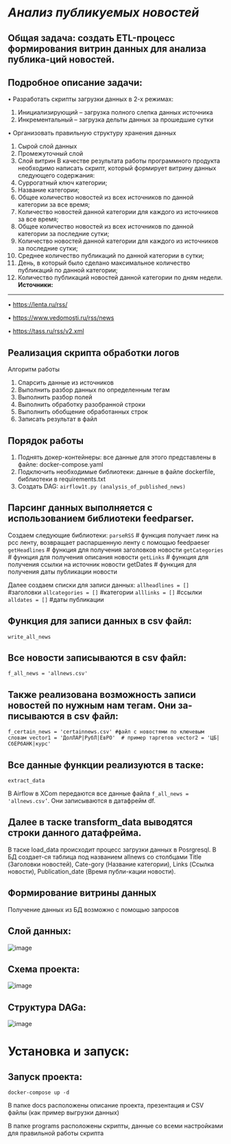 ***Анализ публикуемых новостей***
==================================
**Общая задача:** создать ETL-процесс формирования витрин данных для анализа публика-ций новостей.
--------------------------------
**Подробное описание задачи:**
------------------------------
•	Разработать скрипты загрузки данных в 2-х режимах:
1. Инициализирующий – загрузка полного слепка данных источника
2. Инкрементальный – загрузка дельты данных за прошедшие сутки

•	Организовать правильную структуру хранения данных
1. Сырой слой данных
2. Промежуточный слой
3. Слой витрин
В качестве результата работы программного продукта необходимо написать скрипт, который формирует витрину данных следующего содержания:
1. Суррогатный ключ категории;
2. Название категории;
3. Общее количество новостей из всех источников по данной категории за все время;
4. Количество новостей данной категории для каждого из источников за все время;
5. Общее количество новостей из всех источников по данной категории за последние сутки;
6. Количество новостей данной категории для каждого из источников за последние сутки;
7. Среднее количество публикаций по данной категории в сутки;
8. День, в который было сделано максимальное количество публикаций по данной категории;
9. Количество публикаций новостей данной категории по дням недели.
**Источники:**
----------------
•	https://lenta.ru/rss/

•	https://www.vedomosti.ru/rss/news

•	https://tass.ru/rss/v2.xml


**Реализация скрипта обработки логов**
-------------------------------------
Алгоритм работы
1.	Спарсить данные из источников
2.	Выполнить разбор данных по определенным тегам
3.	Выполнить разбор полей
4.	Выполнить обработку разобранной строки
5.	Выполнить обобщение обработанных строк
6.	Записать результат в файл

**Порядок работы**
----------------------
1.	Поднять докер-контейнеры: все данные для этого представлены в файле: docker-compose.yaml
2.	Подключить необходимые библиотеки: данные в файле dockerfile, библиотеки в requirements.txt
3.	Создать DAG: `airflow1t.py (analysis_of_published_news)`

**Парсинг данных выполняется с использованием библиотеки feedparser.**
-----------------------------------

Создаем следующие библиотеки:
`parseRSS` # функция получает линк на рсс ленту, возвращает распаршенную ленту с помощью feedpaeser
`getHeadlines` # функция для получения заголовков новости
`getCategories` # функция для получения описания новости
`getLinks` # функция для получения ссылки на источник новости
getDates # функция для получения даты публикации новости

Далее создаем списки для записи данных:
`allheadlines = []` #заголовки
`allcategories = []` #категории
`alllinks = []` #ссылки
`alldates = []` #даты публикации

**Функция для записи данных в csv файл:**
------------------------------------

`write_all_news`

**Все новости записываются в csv файл:**
----------------------------------

`f_all_news = 'allnews.csv'`

**Также реализована возможность записи новостей по нужным нам тегам. Они за-писываются в csv файл:**
--------------------------------------

`f_certain_news = 'certainnews.csv' #файл с новостями по ключевым словам
vector1 = 'ДолЛАР|РубЛ|ЕвРО'  # пример таргетов
vector2 = 'ЦБ|СбЕРбАНК|курс'`

**Все данные функции реализуются в таске:**
------------------------------------------
`extract_data`

В Airflow в XCom передаются все данные файла `f_all_news = 'allnews.csv’`. Они записываются в датафрейм df.

**Далее в таске transform_data выводятся строки данного датафрейма.**
--------------------------------------------------------

В таске load_data происходит процесс загрузки данных в Posrgresql. В БД создает-ся таблица под названием allnews со столбцами Title (Заголовки новостей), Cate-gory (Название категории), Links (Ссылка новости), Publication_date (Время публи-кации новости).


**Формирование витрины данных**
---------------------------------

Получение данных из БД возможно с помощью запросов

**Слой данных:**
--------------------

![image](https://user-images.githubusercontent.com/114313955/209476769-651f7557-2c99-4d1a-953e-8fa5a4d1287d.png)


**Схема проекта:**
-----------------------

![image](https://user-images.githubusercontent.com/114313955/209476717-11e08bf4-0db5-4be6-9960-f43436f60ad0.png)


**Структура DAGa:**
----------------------

![image](https://user-images.githubusercontent.com/114313955/209475876-8183ada0-6ead-4c9f-8155-f24532cac2d1.png)

**Установка и запуск:**
===========================

**Запуск проекта:**
------------------------

`docker-compose up -d` 

В папке docs расположены описание проекта, презентация и CSV файлы (как пример выгрузки данных)

В папке programs расположены скрипты, данные со всеми настройками для правильной работы скрипта
